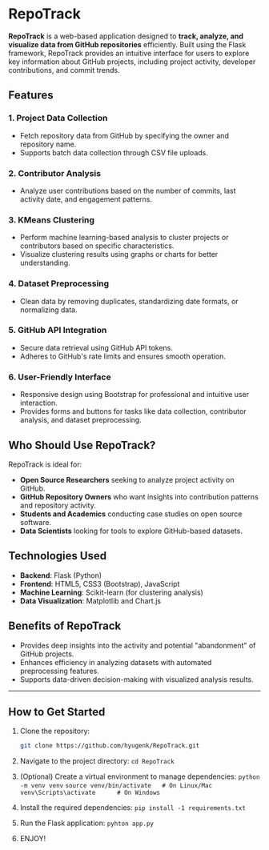 # RepoTrack

**RepoTrack** is a web-based application designed to **track, analyze, and visualize data from GitHub repositories** efficiently. Built using the Flask framework, RepoTrack provides an intuitive interface for users to explore key information about GitHub projects, including project activity, developer contributions, and commit trends.

## Features

### 1. **Project Data Collection**
- Fetch repository data from GitHub by specifying the owner and repository name.
- Supports batch data collection through CSV file uploads.

### 2. **Contributor Analysis**
- Analyze user contributions based on the number of commits, last activity date, and engagement patterns.

### 3. **KMeans Clustering**
- Perform machine learning-based analysis to cluster projects or contributors based on specific characteristics.
- Visualize clustering results using graphs or charts for better understanding.

### 4. **Dataset Preprocessing**
- Clean data by removing duplicates, standardizing date formats, or normalizing data.

### 5. **GitHub API Integration**
- Secure data retrieval using GitHub API tokens.
- Adheres to GitHub's rate limits and ensures smooth operation.

### 6. **User-Friendly Interface**
- Responsive design using Bootstrap for professional and intuitive user interaction.
- Provides forms and buttons for tasks like data collection, contributor analysis, and dataset preprocessing.

## Who Should Use RepoTrack?

RepoTrack is ideal for:
- **Open Source Researchers** seeking to analyze project activity on GitHub.
- **GitHub Repository Owners** who want insights into contribution patterns and repository activity.
- **Students and Academics** conducting case studies on open source software.
- **Data Scientists** looking for tools to explore GitHub-based datasets.

## Technologies Used

- **Backend**: Flask (Python)
- **Frontend**: HTML5, CSS3 (Bootstrap), JavaScript
- **Machine Learning**: Scikit-learn (for clustering analysis)
- **Data Visualization**: Matplotlib and Chart.js

## Benefits of RepoTrack

- Provides deep insights into the activity and potential "abandonment" of GitHub projects.
- Enhances efficiency in analyzing datasets with automated preprocessing features.
- Supports data-driven decision-making with visualized analysis results.

---

## How to Get Started

1. Clone the repository:
   ```bash
   git clone https://github.com/hyugenk/RepoTrack.git

2. Navigate to the project directory:
   `cd RepoTrack`

3. (Optional) Create a virtual environment to manage dependencies:
  `python -m venv venv`
  `source venv/bin/activate   # On Linux/Mac`
  `venv\Scripts\activate      # On Windows`

4. Install the required dependencies:
   `pip install -1 requirements.txt`

5. Run the Flask application:
   `pyhton app.py`

6. ENJOY!
